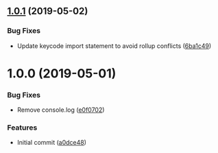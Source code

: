 ## [1.0.1](https://github.com/digitalrelab/react-use-keyup/compare/v1.0.0...v1.0.1) (2019-05-02)


### Bug Fixes

* Update keycode import statement to avoid rollup conflicts ([6ba1c49](https://github.com/digitalrelab/react-use-keyup/commit/6ba1c49))

# 1.0.0 (2019-05-01)


### Bug Fixes

* Remove console.log ([e0f0702](https://github.com/digitalrelab/react-use-keyup/commit/e0f0702))


### Features

* Initial commit ([a0dce48](https://github.com/digitalrelab/react-use-keyup/commit/a0dce48))
